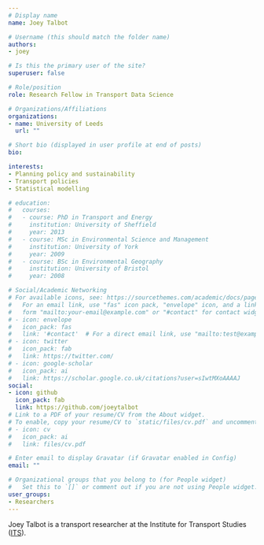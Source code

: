 ```yaml
---
# Display name
name: Joey Talbot

# Username (this should match the folder name)
authors:
- joey

# Is this the primary user of the site?
superuser: false

# Role/position
role: Research Fellow in Transport Data Science

# Organizations/Affiliations
organizations:
- name: University of Leeds
  url: ""

# Short bio (displayed in user profile at end of posts)
bio: 

interests:
- Planning policy and sustainability
- Transport policies
- Statistical modelling

# education:
#   courses:
#   - course: PhD in Transport and Energy
#     institution: University of Sheffield
#     year: 2013
#   - course: MSc in Environmental Science and Management
#     institution: University of York
#     year: 2009
#   - course: BSc in Environmental Geography
#     institution: University of Bristol
#     year: 2008

# Social/Academic Networking
# For available icons, see: https://sourcethemes.com/academic/docs/page-builder/#icons
#   For an email link, use "fas" icon pack, "envelope" icon, and a link in the
#   form "mailto:your-email@example.com" or "#contact" for contact widget.
# - icon: envelope
#   icon_pack: fas
#   link: '#contact'  # For a direct email link, use "mailto:test@example.org".
# - icon: twitter
#   icon_pack: fab
#   link: https://twitter.com/
# - icon: google-scholar
#   icon_pack: ai
#   link: https://scholar.google.co.uk/citations?user=sIwtMXoAAAAJ
social:
- icon: github
  icon_pack: fab
  link: https://github.com/joeytalbot
# Link to a PDF of your resume/CV from the About widget.
# To enable, copy your resume/CV to `static/files/cv.pdf` and uncomment the lines below.
# - icon: cv
#   icon_pack: ai
#   link: files/cv.pdf

# Enter email to display Gravatar (if Gravatar enabled in Config)
email: ""

# Organizational groups that you belong to (for People widget)
#   Set this to `[]` or comment out if you are not using People widget.
user_groups:
- Researchers
---
```


Joey Talbot is a transport researcher at the Institute for Transport Studies ([ITS](https://environment.leeds.ac.uk/transport/staff/8838/dr-joey-talbot)).
